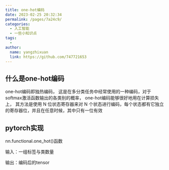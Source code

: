 ```yaml
---
title: one-hot编码
date: 2023-02-25 20:32:34
permalink: /pages/7a24c9/
categories:
  - 人工智能
  - 一些小知识点
tags:
  - 
author: 
  name: yangzhixuan
  link: https://github.com/747721653
---
```



## 什么是one-hot编码
one-hot编码即独热编码，
这是在多分类任务中经常使用的一种编码，对于softmax激活函数输出的各类别的概率，
one-hot编码能够很好地用在计算损失上，
其方法是使用 N 位状态寄存器来对 N 个状态进行编码，每个状态都有它独立的寄存器位，并且在任意时候，其中只有一位有效


## pytorch实现
nn.functional.one_hot()函数

输入：一组标签与类数量

输出：编码后的tensor
